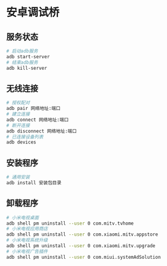 # 安卓调试桥
## 服务状态
``` bash
# 启动adb服务
adb start-server
# 结束adb服务
adb kill-server
```
## 无线连接
``` bash
# 授权配对
adb pair 网络地址:端口
# 建立连接
adb connect 网络地址:端口
# 断开连接
adb disconnect 网络地址:端口
# 已连接设备列表
adb devices
```
## 安装程序
``` bash
# 通用安装
adb install 安装包目录
```
## 卸载程序
``` bash
# 小米电视桌面
adb shell pm uninstall --user 0 com.mitv.tvhome
# 小米电视应用商店
adb shell pm uninstall --user 0 com.xiaomi.mitv.appstore
# 小米电视系统升级
adb shell pm uninstall --user 0 com.xiaomi.mitv.upgrade
# 小米电视广告插件
adb shell pm uninstall --user 0 com.miui.systemAdSolution
```